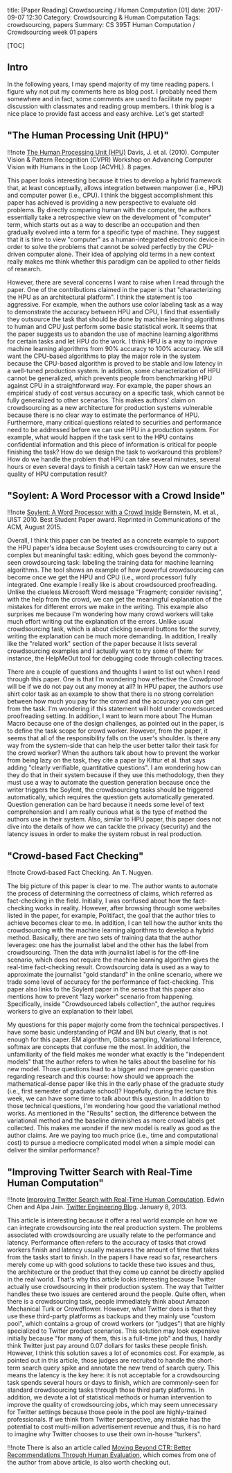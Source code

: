 title: [Paper Reading] Crowdsourcing / Human Computation [01]
date: 2017-09-07 12:30 
Category: Crowdsourcing & Human Computation
Tags: crowdsourcing, papers
Summary: CS 395T Human Computation / Crowdsourcing week 01 papers

[TOC]

## Intro

In the following years, I may spend majority of my time reading papers. I figure why
not put my comments here as blog post. I probably need them somewhere and in fact, some
comments are used to facilitate my paper discussion with classmates and reading group members.
I think blog is a nice place to provide fast access and easy archive. Let's get started!

## "The Human Processing Unit (HPU)"

!!!note
    [The Human Processing Unit (HPU)](http://users.soe.ucsc.edu/~orazio/papers/DavisACVHL_CVPR10.pdf) Davis, J. et al. (2010). Computer Vision & Pattern Recognition (CVPR) Workshop on Advancing Computer Vision with Humans in the Loop (ACVHL). 8 pages.

This paper looks interesting because it tries to develop a hybrid framework that, at least conceptually, allows integration between manpower (i.e., 
HPU) and computer power (i.e., CPU). I think the biggest accomplishment this paper has achieved is providing a new perspective to evaluate old 
problems. By directly comparing human with the computer, the authors essentially take a retrospective view on the development of "computer" term, 
which starts out as a way to describe an occupation and then gradually evolved into a term for a specific type of machine. They suggest that it is 
time to view "computer" as a human-integrated electronic device in order to solve the problems that cannot be solved perfectly by the CPU-driven 
computer alone. Their idea of applying old terms in a new context really makes me think whether this paradigm can be applied to other fields of 
research.

However, there are several concerns I want to raise when I read through the paper. One of the contributions claimed in the paper is that 
"characterizing the HPU as an architectural platform". I think the statement is too aggressive. For example, when the authors use color labeling 
task as a way to demonstrate the accuracy between HPU and CPU, I find that essentially they outsource the task that should be done by machine 
learning algorithms to human and CPU just perform some basic statistical work. It seems that the paper suggests us to abandon the use of machine 
learning algorithms for certain tasks and let HPU do the work. I think HPU is a way to improve machine learning algorithms from 90% accuracy to 100% 
accuracy. We still want the CPU-based algorithms to play the major role in the system because the CPU-based algorithm is proved to be stable and low 
latency in a well-tuned production system. In addition, some characterization of HPU cannot be generalized, which prevents people from benchmarking 
HPU against CPU in a straightforward way. For example, the paper shows an empirical study of cost versus accuracy on a specific task, which cannot 
be fully generalized to other scenarios. This makes authors' claim on crowdsourcing as a new architecture for production systems vulnerable because 
there is no clear way to estimate the performance of HPU. Furthermore, many critical questions related to securities and performance need to be 
addressed before we can use HPU in a production system. For example, what would happen if the task sent to the HPU contains confidential information 
and this piece of information is critical for people finishing the task? How do we design the task to workaround this problem? How do we handle the 
problem that HPU can take several minutes, several hours or even several days to finish a certain task? How can we ensure the quality of HPU 
computation result?

## "Soylent: A Word Processor with a Crowd Inside"

!!!note
    [Soylent: A Word Processor with a Crowd Inside](http://projects.csail.mit.edu/soylent/)
    Bernstein, M. et al., UIST 2010. Best Student Paper award. Reprinted in Communications of the ACM, August 2015.

Overall, I think this paper can be treated as a concrete example to support the HPU paper's idea because Soylent uses crowdsourcing to carry out a 
complex but meaningful task: editing, which goes beyond the commonly-seen crowdsourcing task: labeling the training data for machine learning 
algorithms. The tool shows an example of how powerful crowdsourcing can become once we get the HPU and CPU (i.e., word processor) fully integrated. 
One example I really like is about crowdsourced proofreading. Unlike the clueless Microsoft Word message "Fragment; consider revising", with the 
help from the crowd, we can get the meaningful explanation of the mistakes for different errors we make in the writing. This example also surprises 
me because I'm wondering how many crowd workers will take much effort writing out the explanation of the errors. Unlike usual crowdsourcing task, 
which is about clicking several buttons for the survey, writing the explanation can be much more demanding. In addition, I really like the "related 
work" section of the paper because it lists several crowdsourcing examples and I actually want to try some of them: for instance, the HelpMeOut tool 
for debugging code through collecting traces. 

There are a couple of questions and thoughts I want to list out when I read through this paper. One is that I'm wondering how effective the 
Crowdproof will be if we do not pay out any money at all? In HPU paper, the authors use shirt color task as an example to show that there is no 
strong correlation between how much you pay for the crowd and the accuracy you can get from the task. I'm wondering if this statement will hold 
under crowdsourced proofreading setting. In addition, I want to learn more about The Human Macro because one of the design challenges, as pointed 
out in the paper, is to define the task scope for crowd worker. However, from the paper, it seems that all of the responsibility falls on the user's 
shoulder. Is there any way from the system-side that can help the user better tailor their task for the crowd worker? When the authors talk about 
how to prevent the worker from being lazy on the task, they cite a paper by Kittur et al. that says adding "clearly verifiable, quantitative 
questions". I am wondering how can they do that in their system because if they use this methodology, then they must use a way to automate the 
question generation because once the writer triggers the Soylent, the crowdsourcing tasks should be triggered automatically, which requires the 
question gets automatically generated. Question generation can be hard because it needs some level of text comprehension and I am really curious 
what is the type of method the authors use in their system. Also, similar to HPU paper, this paper does not dive into the details of how we can 
tackle the privacy (security) and the latency issues in order to make the system robust in real production.

## "Crowd-based Fact Checking"

!!!note
    Crowd-based Fact Checking. An T. Nugyen.

The big picture of this paper is clear to me. The author wants to automate the process of determining the correctness of claims, which referred as 
fact-checking in the field. Initially, I was confused about how the fact-checking works in reality. However, after browsing through some websites 
listed in the paper, for example, Politifact, the goal that the author tries to achieve becomes clear to me. In addition, I can tell how the author 
knits the crowdsourcing with the machine learning algorithms to develop a hybrid method. Basically, there are two sets of training data that the 
author leverages: one has the journalist label and the other has the label from crowdsourcing. Then the data with journalist label is for the 
off-line scenario, which does not require the machine learning algorithm gives the real-time fact-checking result. Crowdsourcing data is used as a 
way to approximate the journalist "gold standard" in the online scenario, where we trade some level of accuracy for the performance of 
fact-checking. This paper also links to the Soylent paper in the sense that this paper also mentions how to prevent "lazy worker" scenario from 
happening. Specifically, inside "Crowdsourced labels collection", the author requires workers to give an explanation to their label.

My questions for this paper majorly come from the technical perspectives. I have some basic understanding of PGM and BN but clearly, that is not 
enough for this paper. EM algorithm, Gibbs sampling, Variational Inference, softmax are concepts that confuse me the most. In addition, the 
unfamiliarity of the field makes me wonder what exactly is the "independent models" that the author refers to when he talks about the baseline for 
his new model. Those questions lead to a bigger and more generic question regarding research and this course: how should we approach the 
mathematical-dense paper like this in the early phase of the graduate study (i.e., first semester of graduate school)? Hopefully, during the lecture 
this week, we can have some time to talk about this question. In addition to those technical questions, I'm wondering how good the variational 
method works. As mentioned in the "Results" section, the difference between the variational method and the baseline diminishes as more crowd labels 
get collected. This makes me wonder if the new model is really as good as the author claims. Are we paying too much price (i.e., time and 
computational cost) to pursue a mediocre complicated model when a simple model can deliver the similar performance? 



## "Improving Twitter Search with Real-Time Human Computation"

!!!note
    [Improving Twitter Search with Real-Time Human Computation](https://blog.twitter.com/engineering). Edwin Chen and Alpa Jain. [Twitter Engineering Blog](https://blog.twitter.com/engineering). January 8, 2013.

This article is interesting because it offer a real world example on how we can integrate crowdsourcing into the real production system. 
The problems associated with crowdsourcing are usually relate to the performance and latency. Performance often refers to the accuracy
of tasks that crowd workers finish and latency usually measures the amount of time that takes from the tasks start to finish. In the papers
I have read so far, researchers merely come up with good solutions to tackle these two issues and thus, the architecture or the product
that they come up cannot be directly applied in the real world. That's why this article looks interesting because Twitter actually use
crowdsourcing in their production system. The way that Twitter handles these two issues are centered around the people. Quite often, when
there is a crowdsourcing task, people immediately think about Amazon Mechanical Turk or Crowdflower. However, what Twitter does is that
they use these third-party platforms as backups and they mainly use "custom pool", which contains a group of crowd workers (or "judges") that
are highly specialized to Twitter product scenarios. This solution may look expensive initially because "for many of them, this is a full-time job" 
and thus, I hardly think Twitter just pay around 0.07 dollars for tasks these people finish. However, I think this solution saves a lot of
economics cost. For example, as pointed out in this article, those judges are recruited to handle the short-term search query spike and annotate
the new trend of search query. This means the latency is the key here: it is not acceptable for a crowdsourcing task spends several hours or days
to finish, which are commonly-seen for standard crowdsourcing tasks through those third party platforms. In addition, we devote a lot of
statistical methods or human intervention to improve the quality of crowdsourcing jobs, which may seem unnecessary for Twitter settings because
those peole in the pool are highly-trained professionals. If we think from Twitter perspective, any mistake has the potential to cost multi-million 
advertisement revenue and thus, it is no hard to imagine why Twitter chooses to use their own in-house "turkers".

!!!note
    There is also an article called [Moving Beyond CTR: Better Recommendations Through Human Evaluation](http://blog.echen.me/2014/10/07/moving-beyond-ctr-better-recommendations-through-human-evaluation/), which comes
    from one of the author from above article, is also worth checking out.